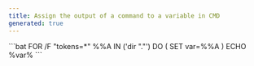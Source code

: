 ```yaml
---
title: Assign the output of a command to a variable in CMD
generated: true
---
```


<div markdown="1" class="ans">
```bat
FOR /F "tokens=*" %%A IN ('dir "."') DO (
    SET var=%%A
)
ECHO %var%
```
</div>
